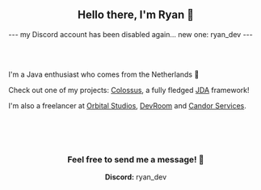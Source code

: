 <h2 align="center">Hello there, I'm Ryan 👋</h2>

<p>--- my Discord account has been disabled again... new one: ryan_dev ---</p>

<br><br>

<p align="left">I'm a Java enthusiast who comes from the Netherlands 🙂

<p>Check out one of my projects: <a href="https://github.com/RyanLandDev/Colossus">Colossus</a>, a fully fledged <a href="https://github.com/DV8FromTheWorld">JDA</a> framework!

<p>I'm also a freelancer at <a href="https://orbitalstudios.net">Orbital Studios</a>, <a href="https://discord.gg/devroom">DevRoom</a> and <a href="https://discord.gg/candorservices">Candor Services</a>.

<br><br><br>

<h3 align="center"> Feel free to send me a message! 📩</h4>
<p align="center"><b>Discord:</b> ryan_dev</p>

